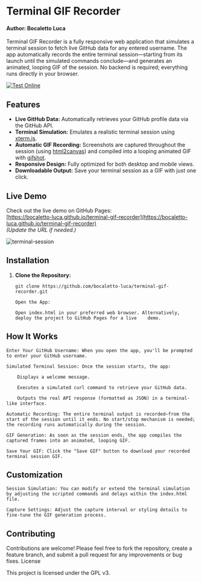 # Terminal GIF Recorder
#### Author: Bocaletto Luca 

Terminal GIF Recorder is a fully responsive web application that simulates a terminal session to fetch live GitHub data for any entered username. The app automatically records the entire terminal session—starting from its launch until the simulated commands conclude—and generates an animated, looping GIF of the session. No backend is required; everything runs directly in your browser.

[![Test Online](https://img.shields.io/badge/Test%20Online-Click%20Here-blue?style=for-the-badge)](https://bocaletto-luca.github.io/terminal-gif-recorder/)

## Features

- **Live GitHub Data:** Automatically retrieves your GitHub profile data via the GitHub API.
- **Terminal Simulation:** Emulates a realistic terminal session using [xterm.js](https://xtermjs.org/).
- **Automatic GIF Recording:** Screenshots are captured throughout the session (using [html2canvas](https://html2canvas.hertzen.com/)) and compiled into a looping animated GIF with [gifshot](https://yahoo.github.io/gifshot/).
- **Responsive Design:** Fully optimized for both desktop and mobile views.
- **Downloadable Output:** Save your terminal session as a GIF with just one click.

## Live Demo

Check out the live demo on GitHub Pages:  
[https://bocaletto-luca.github.io/terminal-gif-recorder](https://bocaletto-luca.github.io/terminal-gif-recorder)  
*(Update the URL if needed.)*


![terminal-session](https://github.com/user-attachments/assets/4d55a36b-bdd8-4c2a-8bb2-40d63a6f132f)

## Installation

1. **Clone the Repository:**


       git clone https://github.com/bocaletto-luca/terminal-gif-recorder.git

       Open the App:

       Open index.html in your preferred web browser. Alternatively, deploy the project to GitHub Pages for a live    demo.

## How It Works

    Enter Your GitHub Username: When you open the app, you'll be prompted to enter your GitHub username.

    Simulated Terminal Session: Once the session starts, the app:

        Displays a welcome message.

        Executes a simulated curl command to retrieve your GitHub data.

        Outputs the real API response (formatted as JSON) in a terminal-like interface.

    Automatic Recording: The entire terminal output is recorded—from the start of the session until it ends. No start/stop mechanism is needed; the recording runs automatically during the session.

    GIF Generation: As soon as the session ends, the app compiles the captured frames into an animated, looping GIF.

    Save Your GIF: Click the "Save GIF" button to download your recorded terminal session GIF.

## Customization

    Session Simulation: You can modify or extend the terminal simulation by adjusting the scripted commands and delays within the index.html file.

    Capture Settings: Adjust the capture interval or styling details to fine-tune the GIF generation process.

## Contributing

Contributions are welcome! Please feel free to fork the repository, create a feature branch, and submit a pull request for any improvements or bug fixes.
License

This project is licensed under the GPL v3.
